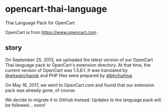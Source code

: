 # opencart-thai-language
Thai Language Pack for OpenCart

OpenCart is from https://www.opencart.com .

## story

On September 25, 2013, we uploaded the latest version of our OpenCart
Thai language pack to OpenCart's extension directory.  At that time, the
current version of OpenCart was 1.5.6.1.  It was translated by
[@wkwanchanok](https://github.com/wkwanchanok) and PHP files were prepared
by [@bhchutima](https://github.com/bhchutima).

On May 16, 2017, we went to OpenCart.com and found that our extension
pack was already gone, of course.

We decide to migrate it to GitHub instead.  Updates to the language pack
will be followed... soon!

